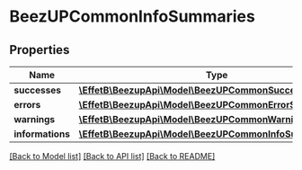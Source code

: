# BeezUPCommonInfoSummaries

## Properties
Name | Type | Description | Notes
------------ | ------------- | ------------- | -------------
**successes** | [**\EffetB\BeezupApi\Model\BeezUPCommonSuccessSummary[]**](BeezUPCommonSuccessSummary.md) |  | [optional] 
**errors** | [**\EffetB\BeezupApi\Model\BeezUPCommonErrorSummary[]**](BeezUPCommonErrorSummary.md) |  | [optional] 
**warnings** | [**\EffetB\BeezupApi\Model\BeezUPCommonWarningSummary[]**](BeezUPCommonWarningSummary.md) |  | [optional] 
**informations** | [**\EffetB\BeezupApi\Model\BeezUPCommonInfoSummary[]**](BeezUPCommonInfoSummary.md) |  | [optional] 

[[Back to Model list]](../README.md#documentation-for-models) [[Back to API list]](../README.md#documentation-for-api-endpoints) [[Back to README]](../README.md)


